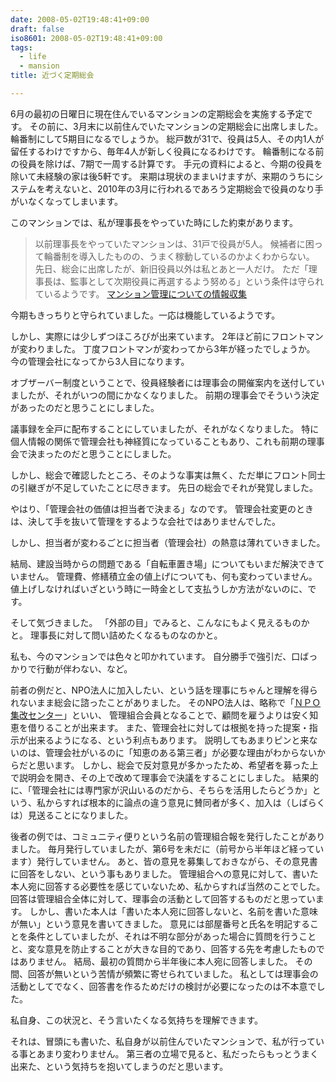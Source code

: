 ```yaml
---
date: 2008-05-02T19:48:41+09:00
draft: false
iso8601: 2008-05-02T19:48:41+09:00
tags:
  - life
  - mansion
title: 近づく定期総会

---
```


6月の最初の日曜日に現在住んでいるマンションの定期総会を実施する予定です。
その前に、3月末に以前住んでいたマンションの定期総会に出席しました。
輪番制にして5期目になるでしょうか。
総戸数が31で、役員は5人、その内1人が留任するわけですから、毎年4人が新しく役員になるわけです。
輪番制になる前の役員を除けば、7期で一周する計算です。
手元の資料によると、今期の役員を除いて未経験の家は後5軒です。
来期は現状のままいけますが、来期のうちにシステムを考えないと、2010年の3月に行われるであろう定期総会で役員のなり手がいなくなってしまいます。

このマンションでは、私が理事長をやっていた時にした約束があります。

> 以前理事長をやっていたマンションは、31戸で役員が5人。
> 候補者に困って輪番制を導入したものの、うまく稼動しているのかよくわからない。
> 先日、総会に出席したが、新旧役員以外は私とあと一人だけ。
> ただ「理事長は、監事として次期役員に再選するよう努める」という条件は守られているようです。
> [マンション管理についての情報収集](/2007/06/07/144343/)

今期もきっちりと守られていました。一応は機能しているようです。

しかし、実際には少しずつほころびが出来ています。
2年ほど前にフロントマンが変わりました。
丁度フロントマンが変わってから3年が経ったでしょうか。
今の管理会社になってから3人目になります。

オブザーバー制度ということで、役員経験者には理事会の開催案内を送付していましたが、それがいつの間にかなくなりました。
前期の理事会でそういう決定があったのだと思うことにしました。

議事録を全戸に配布することにしていましたが、それがなくなりました。
特に個人情報の関係で管理会社も神経質になっていることもあり、これも前期の理事会で決まったのだと思うことにしました。

しかし、総会で確認したところ、そのような事実は無く、ただ単にフロント同士の引継ぎが不足していたことに尽きます。
先日の総会でそれが発覚しました。

やはり、「管理会社の価値は担当者で決まる」なのです。
管理会社変更のときは、決して手を抜いて管理をするような会社ではありませんでした。

しかし、担当者が変わるごとに担当者（管理会社）の熱意は薄れていきました。

結局、建設当時からの問題である「自転車置き場」についてもいまだ解決できていません。
管理費、修繕積立金の値上げについても、何も変わっていません。値上げしなければいざという時に一時金として支払うしか方法がないのに、です。

そして気づきました。
「外部の目」でみると、こんなにもよく見えるものかと。
理事長に対して問い詰めたくなるものなのかと。

私も、今のマンションでは色々と叩かれています。
自分勝手で強引だ、口ばっかりで行動が伴わない、など。

前者の例だと、NPO法人に加入したい、という話を理事にちゃんと理解を得られないまま総会に諮ったことがありました。
そのNPO法人は、略称で「<a href="http://www.shukai.or.jp">ＮＰＯ集改センター</a>」といい、 管理組合会員となることで、顧問を雇うよりは安く知恵を借りることが出来ます。
また、管理会社に対しては根拠を持った提案・指示が出来るようになる、という利点もあります。
説明してもあまりピンと来ないのは、管理会社がいるのに「知恵のある第三者」が必要な理由がわからないからだと思います。
しかし、総会で反対意見が多かったため、希望者を募った上で説明会を開き、その上で改めて理事会で決議をすることにしました。
結果的に、「管理会社には専門家が沢山いるのだから、そちらを活用したらどうか」という、私からすれば根本的に論点の違う意見に賛同者が多く、加入は（しばらくは）見送ることになりました。

後者の例では、コミュニティ便りという名前の管理組合報を発行したことがありました。
毎月発行していましたが、第6号を未だに（前号から半年ほど経っています）発行していません。
あと、皆の意見を募集しておきながら、その意見書に回答をしない、という事もありました。
管理組合への意見に対して、書いた本人宛に回答する必要性を感じていないため、私からすれば当然のことでした。
回答は管理組合全体に対して、理事会の活動として回答するものだと思っています。
しかし、書いた本人は「書いた本人宛に回答しないと、名前を書いた意味が無い」という意見を書いてきました。
意見には部屋番号と氏名を明記することを条件としていましたが、それは不明な部分があった場合に質問を行うことと、変な意見を防止することが大きな目的であり、回答する先を考慮したものではありません。
結局、最初の質問から半年後に本人宛に回答しました。
その間、回答が無いという苦情が頻繁に寄せられていました。
私としては理事会の活動としてでなく、回答書を作るためだけの検討が必要になったのは不本意でした。

私自身、この状況と、そう言いたくなる気持ちを理解できます。

それは、冒頭にも書いた、私自身が以前住んでいたマンションで、私が行っている事とあまり変わりません。
第三者の立場で見ると、私だったらもっとうまく出来た、という気持ちを抱いてしまうのだと思います。
